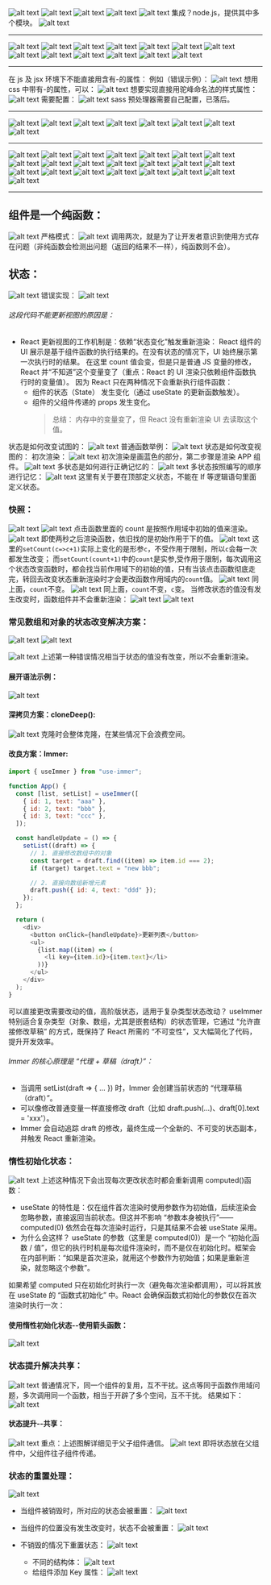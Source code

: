 ![alt text](image-1.png)
![alt text](image-2.png)
![alt text](image-3.png)
![alt text](image-4.png)
![alt text](image.png)
集成？node.js，提供其中多个模块。
![alt text](image-5.png)

---

![alt text](image-6.png)
![alt text](image-7.png)
![alt text](image-8.png)
![alt text](image-9.png)
![alt text](image-10.png)
![alt text](image-11.png)
![alt text](image-12.png)
![alt text](image-13.png)
![alt text](image-14.png)
![alt text](image-15.png)
![alt text](image-16.png)
![alt text](image-17.png)
![alt text](image-18.png)

---

在 js 及 jsx 环境下不能直接用含有-的属性：
例如（错误示例）：
![alt text](image-19.png)
想用 css 中带有-的属性，可以：
![alt text](image-20.png)
想要实现直接用驼峰命名法的样式属性：
![alt text](image-22.png)
需要配置：
![alt text](image-23.png)
sass 预处理器需要自己配置，已落后。

---

![alt text](image-24.png)
![alt text](image-25.png)
![alt text](image-26.png)
![alt text](image-27.png)
![alt text](image-28.png)
![alt text](image-29.png)
![alt text](image-30.png)
![alt text](image-31.png)

---

![alt text](image-32.png)
![alt text](image-33.png)
![alt text](image-34.png)
![alt text](image-35.png)
![alt text](image-36.png)
![alt text](image-37.png)
![alt text](image-38.png)
![alt text](image-39.png)
![alt text](image-40.png)
![alt text](image-41.png)
![alt text](image-42.png)
![alt text](image-43.png)
![alt text](image-44.png)
![alt text](image-45.png)
![alt text](image-46.png)
![alt text](image-47.png)
![alt text](image-48.png)
![alt text](image-49.png)
![alt text](image-50.png)
![alt text](image-51.png)
![alt text](image-52.png)
![alt text](image-53.png)

---

## 组件是一个纯函数：

![alt text](image-55.png)
严格模式：
![alt text](image-54.png)
调用两次，就是为了让开发者意识到使用方式存在问题（非纯函数会检测出问题（返回的结果不一样），纯函数则不会）。

## 状态：

![alt text](image-57.png)
错误实现：
![alt text](image-56.png)

###### 这段代码不能更新视图的原因是：

- React 更新视图的工作机制是：依赖“状态变化”触发重新渲染：
  React 组件的 UI 展示是基于组件函数的执行结果的。在没有状态的情况下，UI 始终展示第一次执行时的结果。
  在这里 count 值会变，但是只是普通 JS 变量的修改，React 并“不知道”这个变量变了（重点：React 的 UI 渲染只依赖组件函数执行时的变量值）。
  因为 React 只在两种情况下会重新执行组件函数：
  - 组件的状态（State） 发生变化（通过 useState 的更新函数触发）。
  - 组件的父组件传递的 props 发生变化。
    > 总结：
    > 内存中的变量变了，但 React 没有重新渲染 UI 去读取这个值。

状态是如何改变试图的：
![alt text](image-60.png)
普通函数举例：
![alt text](image-61.png)
状态是如何改变视图的：
初次渲染：
![alt text](image-58.png)
初次渲染是画蓝色的部分，第二步骤是渲染 APP 组件。
![alt text](image-59.png)
多状态是如何进行正确记忆的：
![alt text](image-62.png)
多状态按照编写的顺序进行记忆：
![alt text](image-63.png)
这里有关于要在顶部定义状态，不能在 If 等逻辑语句里面定义状态。

### 快照：

![alt text](image-66.png)
![alt text](image-64.png)
点击函数里面的 count 是按照作用域中初始的值来渲染。
![alt text](image-65.png)
即使两秒之后渲染函数，依旧找的是初始作用于下的值。
![alt text](image-67.png)
这里的`setCount(c=>c+1)`实际上变化的是形参`c`，不受作用于限制，所以`c`会每一次都发生改变；
而`setCount(count+1)`中的`count`是实参,受作用于限制，每次调用这个状态改变函数时，都会找当前作用域下的初始的值，只有当该点击函数彻底走完，转回去改变状态重新渲染时才会更改函数作用域内的`count`值。
![alt text](image-68.png)
同上面，`count`不变。
![alt text](image-69.png)
同上面，`count`不变，`c`变。
当修改状态的值没有发生改变时，函数组件并不会重新渲染：
![alt text](image-70.png)
![alt text](image-71.png)

### 常见数组和对象的状态改变解决方案：

![alt text](image-74.png)
![alt text](image-76.png)

![alt text](image-72.png)
上述第一种错误情况相当于状态的值没有改变，所以不会重新渲染。

#### 展开语法示例：

![alt text](image-73.png)

#### 深拷贝方案：cloneDeep():

![alt text](image-75.png)
克隆时会整体克隆，在某些情况下会浪费空间。

#### 改良方案：Immer:

```js
import { useImmer } from "use-immer";

function App() {
  const [list, setList] = useImmer([
    { id: 1, text: "aaa" },
    { id: 2, text: "bbb" },
    { id: 3, text: "ccc" },
  ]);

  const handleUpdate = () => {
    setList((draft) => {
      // 1. 直接修改数组中的对象
      const target = draft.find((item) => item.id === 2);
      if (target) target.text = "new bbb";

      // 2. 直接向数组新增元素
      draft.push({ id: 4, text: "ddd" });
    });
  };

  return (
    <div>
      <button onClick={handleUpdate}>更新列表</button>
      <ul>
        {list.map((item) => (
          <li key={item.id}>{item.text}</li>
        ))}
      </ul>
    </div>
  );
}
```

可以直接更改需要改动的值，高阶版状态，适用于复杂类型状态改动？
useImmer 特别适合复杂类型（对象、数组，尤其是嵌套结构）的状态管理，它通过 “允许直接修改草稿” 的方式，既保持了 React 所需的 “不可变性”，又大幅简化了代码，提升开发效率。

###### Immer 的核心原理是 “代理 + 草稿（draft）”：

- 当调用 setList(draft => { ... }) 时，Immer 会创建当前状态的 “代理草稿（draft）”。
- 可以像修改普通变量一样直接修改 draft（比如 draft.push(...)、draft[0].text = 'xxx'）。
- Immer 会自动追踪 draft 的修改，最终生成一个全新的、不可变的状态副本，并触发 React 重新渲染。

### 惰性初始化状态：

![alt text](image-79.png)
上述这种情况下会出现每次更改状态时都会重新调用 computed()函数：

- useState 的特性是：仅在组件首次渲染时使用参数作为初始值，后续渲染会忽略参数，直接返回当前状态。但这并不影响 “参数本身被执行”——computed(0) 依然会在每次渲染时运行，只是其结果不会被 useState 采用。
- 为什么会这样？
  useState 的参数（这里是 computed(0)）是一个 “初始化函数 / 值”，但它的执行时机是每次组件渲染时，而不是仅在初始化时。框架会在内部判断：“如果是首次渲染，就用这个参数作为初始值；如果是重新渲染，就忽略这个参数”。

如果希望 computed 只在初始化时执行一次（避免每次渲染都调用），可以将其放在 useState 的 “函数式初始化” 中。React 会确保函数式初始化的参数仅在首次渲染时执行一次：

#### 使用惰性初始化状态--使用箭头函数：

![alt text](image-80.png)

### 状态提升解决共享：

![alt text](image-81.png)
普通情况下，同一个组件的复用，互不干扰。这点等同于函数作用域问题，多次调用同一个函数，相当于开辟了多个空间，互不干扰。
结果如下：
![alt text](image-82.png)

#### 状态提升--共享：

![alt text](image-83.png)
重点：上述图解详细见于父子组件通信。
![alt text](image-84.png)
即将状态放在父组件中，父组件往子组件传递。

### 状态的重置处理：

![alt text](image-90.png)

- 当组件被销毁时，所对应的状态会被重置：
  ![alt text](image-91.png)
- 当组件的位置没有发生改变时，状态不会被重置：
  ![alt text](image-86.png)

- 不销毁的情况下重置状态：
  ![alt text](image-89.png)
  - 不同的结构体：
    ![alt text](image-87.png)
  - 给组件添加 Key 属性：
    ![alt text](image-88.png)
